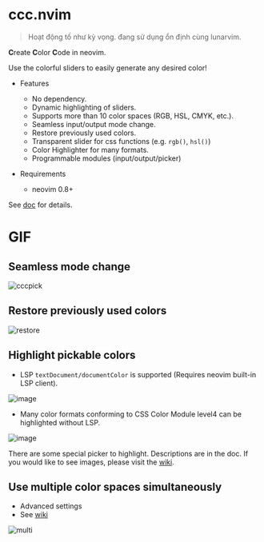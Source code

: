 # ccc.nvim

>Hoạt động tố như kỳ vọng. đang sử dụng ổn định cùng lunarvim.

**C**reate **C**olor **C**ode in neovim.

Use the colorful sliders to easily generate any desired color!

- Features
    - No dependency.
    - Dynamic highlighting of sliders.
    - Supports more than 10 color spaces (RGB, HSL, CMYK, etc.).
    - Seamless input/output mode change.
    - Restore previously used colors.
    - Transparent slider for css functions (e.g. `rgb()`, `hsl()`)
    - Color Highlighter for many formats.
    - Programmable modules (input/output/picker)

- Requirements
    - neovim 0.8+

See [doc](./doc/ccc.txt) for details.

# GIF

## Seamless mode change

![cccpick](https://user-images.githubusercontent.com/82267684/225461164-a36d4ad3-da49-4124-b957-e0749f14fa05.gif)

## Restore previously used colors

![restore](https://user-images.githubusercontent.com/82267684/225461172-4c3e17af-99b6-4da9-8216-c00dc20c7a40.gif)

## Highlight pickable colors

- LSP `textDocument/documentColor` is supported (Requires neovim built-in LSP client).

![image](https://user-images.githubusercontent.com/430272/192379267-7b069281-021a-4ee5-bc65-58def20f9c0d.png)

- Many color formats conforming to CSS Color Module level4 can be highlighted without LSP.

![image](https://user-images.githubusercontent.com/82267684/196505445-fac76002-7344-47f7-84cb-710c3ecbb717.png)

There are some special picker to highlight. Descriptions are in the doc.
If you would like to see images, please visit the [wiki](https://github.com/uga-rosa/ccc.nvim/wiki/Special-pickers).

## Use multiple color spaces simultaneously

- Advanced settings
- See [wiki](https://github.com/uga-rosa/ccc.nvim/wiki/Use-multiple-color-spaces-simultaneously)

![multi](https://user-images.githubusercontent.com/82267684/225504962-bf71730e-e681-4ee3-8a26-f949b1973e71.gif)
